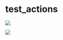 # test_actions

![](https://github.com/Dharmilpatel/test_actions/workflows/.github/workflows/blank.yml/badge.svg)

![](https://github.com/Dharmilpatel/test_actions/workflows/.github/workflows/blank.yml/Greet%20Everyone/badge1.svg?event=push)